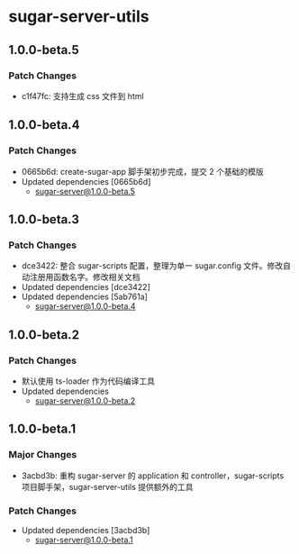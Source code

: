 # sugar-server-utils

## 1.0.0-beta.5

### Patch Changes

- c1f47fc: 支持生成 css 文件到 html

## 1.0.0-beta.4

### Patch Changes

- 0665b6d: create-sugar-app 脚手架初步完成，提交 2 个基础的模版
- Updated dependencies [0665b6d]
  - sugar-server@1.0.0-beta.5

## 1.0.0-beta.3

### Patch Changes

- dce3422: 整合 sugar-scripts 配置，整理为单一 sugar.config 文件。修改自动注册用函数名字。修改相关文档
- Updated dependencies [dce3422]
- Updated dependencies [5ab761a]
  - sugar-server@1.0.0-beta.4

## 1.0.0-beta.2

### Patch Changes

- 默认使用 ts-loader 作为代码编译工具
- Updated dependencies
  - sugar-server@1.0.0-beta.2

## 1.0.0-beta.1

### Major Changes

- 3acbd3b: 重构 sugar-server 的 application 和 controller，sugar-scripts 项目脚手架，sugar-server-utils 提供额外的工具

### Patch Changes

- Updated dependencies [3acbd3b]
  - sugar-server@1.0.0-beta.1
